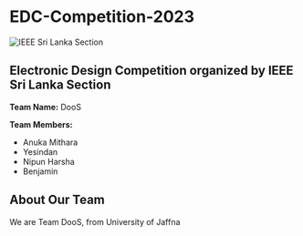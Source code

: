 # EDC-Competition-2023

![IEEE Sri Lanka Section]([https://ieee.lk/])

## Electronic Design Competition organized by IEEE Sri Lanka Section

**Team Name:** DooS

**Team Members:**
- Anuka Mithara
- Yesindan
- Nipun Harsha
- Benjamin

## About Our Team

We are Team DooS, from University of Jaffna


